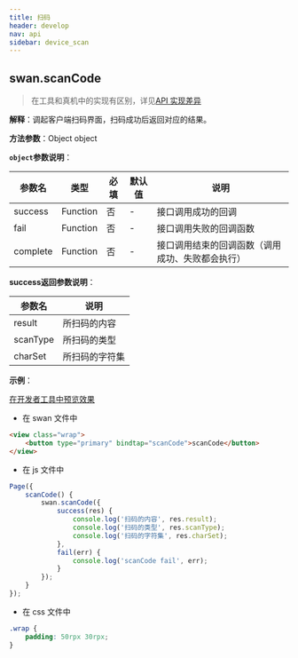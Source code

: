 ```yaml
---
title: 扫码
header: develop
nav: api
sidebar: device_scan
---
```



## swan.scanCode

> 在工具和真机中的实现有区别，详见[API 实现差异](https://smartapp.baidu.com/docs/develop/devtools/diff/)

**解释**：调起客户端扫码界面，扫码成功后返回对应的结果。

**方法参数**：Object object

**`object`参数说明**：

|参数名 |类型  |必填 | 默认值 |说明|
|---- | ---- | ---- | ----|----|
|success| Function  |  否  | -|接口调用成功的回调|
|fail  |  Function  |  否 | -| 接口调用失败的回调函数|
|complete  |  Function |   否 |-|  接口调用结束的回调函数（调用成功、失败都会执行）|

**success返回参数说明**：

|参数名 |说明|
|---- | ---- |
|result| 所扫码的内容 |
|scanType| 所扫码的类型 |
|charSet|所扫码的字符集|

**示例**：

<a href="swanide://fragment/0fd5772c3958f41c72ce6ccf48d4a6061557732093518" title="在开发者工具中预览效果" target="_blank">在开发者工具中预览效果</a>

* 在 swan 文件中

```html
<view class="wrap">
    <button type="primary" bindtap="scanCode">scanCode</button>
</view>
```

* 在 js 文件中

```js
Page({
    scanCode() {
        swan.scanCode({
            success(res) {
                console.log('扫码的内容', res.result);
                console.log('扫码的类型', res.scanType);
                console.log('扫码的字符集', res.charSet);
            },
            fail(err) {
                console.log('scanCode fail', err);
            }
        });
    }
});
```
* 在 css 文件中

```css
.wrap {
    padding: 50rpx 30rpx;
}
```